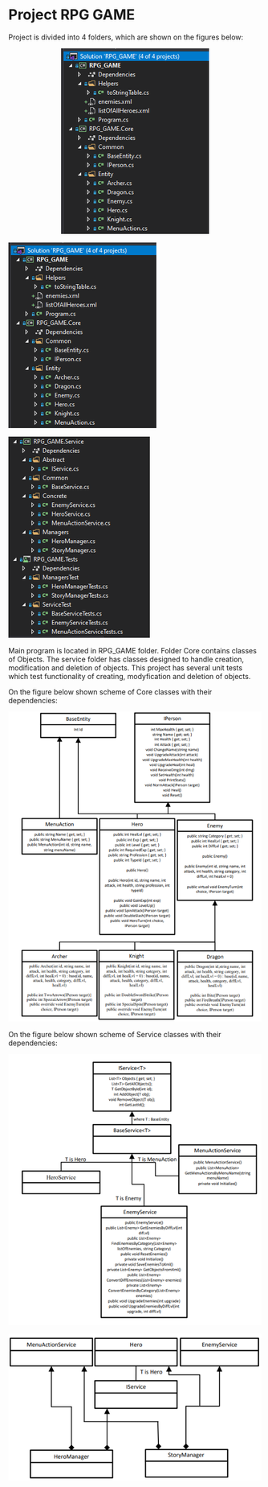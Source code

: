 # Project RPG GAME
Project is divided into 4 folders, which are shown on the figures below:

<p align="center">
  <img src="https://raw.githubusercontent.com/kamasjdev/RPG_Game/master/Solution1.PNG">
</p>

![](https://raw.githubusercontent.com/kamasjdev/RPG_Game/master/Solution1.PNG)

![](https://raw.githubusercontent.com/kamasjdev/RPG_Game/master/Solution2.PNG)

Main program is located in RPG_GAME folder. Folder Core contains classes of Objects. The service folder has classes designed to handle creation, modification and deletion of objects. This project has several unit tests which test functionality of creating, modyfication and deletion of objects.

On the figure below shown scheme of Core classes with their dependencies:

![](https://raw.githubusercontent.com/kamasjdev/RPG_Game/master/schemat_klas_Core.PNG)

On the figure below shown scheme of Service classes with their dependencies:

![](https://raw.githubusercontent.com/kamasjdev/RPG_Game/master/schemat_klas_Service.PNG)

![](https://raw.githubusercontent.com/kamasjdev/RPG_Game/master/schemat_klas_ServiceManager.PNG)
